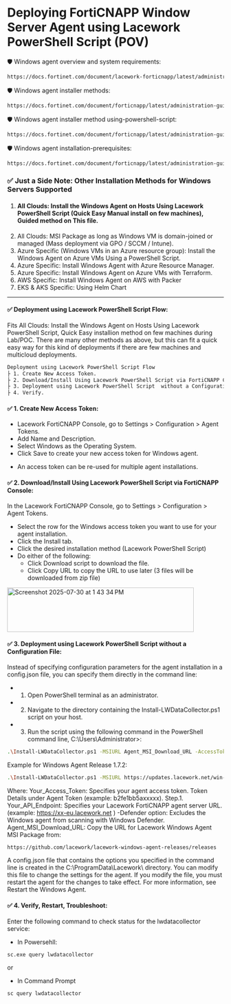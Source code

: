 # Deploying FortiCNAPP Window Server Agent using Lacework PowerShell Script (POV)

🛡️ Windows agent overview and system requirements:
```bash
https://docs.fortinet.com/document/lacework-forticnapp/latest/administration-guide/662064/windows-agent-overview-and-system-requirements
```

🛡️ Windows agent installer methods:
```bash
https://docs.fortinet.com/document/forticnapp/latest/administration-guide/1455/downloading-the-windows-agent-installer
```

🛡️ Windows agent installer method using-powershell-script:
```bash
https://docs.fortinet.com/document/forticnapp/latest/administration-guide/169764/installing-the-windows-agent-using-a-powershell-script
```
🛡️ Windows agent installation-prerequisites:
```bash
https://docs.fortinet.com/document/forticnapp/latest/administration-guide/902600/windows-agent-installation-prerequisites
```

### ✅ Just a Side Note: Other Installation Methods for Windows Servers Supported
1. #### All Clouds: Install the Windows Agent on Hosts Using Lacework PowerShell Script (Quick Easy Manual install on few machines), Guided method on This file.
2. All Clouds: MSI Package as long as Windows VM is domain-joined or managed (Mass deployment via GPO / SCCM / Intune).
3. Azure Specific (Windows VMs in an Azure resource group): Install the Windows Agent on Azure VMs Using a PowerShell Script.
4. Azure Specific: Install Windows Agent with Azure Resource Manager.
5. Azure Specific: Install Windows Agent on Azure VMs with Terraform.
6. AWS Specific: Install Windows Agent on AWS with Packer
7. EKS & AKS Specific: Using Helm Chart

---
#### ✅ Deployment using Lacework PowerShell Script Flow:
Fits All Clouds: Install the Windows Agent on Hosts Using Lacework PowerShell Script, Quick Easy installion method on few machines during Lab/POC.
There are many other methods as above, but this can fit a quick easy way for this kind of deployments if there are few machines and multicloud deployments.

```bash
Deployment using Lacework PowerShell Script Flow
├ 1. Create New Access Token. 
├ 2. Download/Install Using Lacework PowerShell Script via FortiCNAPP Console.
├ 3. Deployment using Lacework PowerShell Script  without a Configuration File.
├ 4. Verify.
```
#### ✅ 1. Create New Access Token:

- Lacework FortiCNAPP Console, go to Settings > Configuration > Agent Tokens.
- Add Name and Description.
- Select Windows as the Operating System.
- Click Save to create your new access token for Windows agent.
* An access token can be re-used for multiple agent installations.

#### ✅ 2. Download/Install Using Lacework PowerShell Script via FortiCNAPP Console:
 In the Lacework FortiCNAPP Console, go to Settings > Configuration > Agent Tokens.
- Select the row for the Windows access token you want to use for your agent installation.
- Click the Install tab.
- Click the desired installation method (Lacework PowerShell Script)
- Do either of the following:
  - Click Download script to download the file.
  - Click Copy URL to copy the URL to use later (3 files will be downloaded from zip file)
<img width="434" height="103" alt="Screenshot 2025-07-30 at 1 43 34 PM" src="https://github.com/user-attachments/assets/01b0b44c-b2e1-4a39-84ef-240a22070ea4" />

#### ✅ 3. Deployment using Lacework PowerShell Script  without a Configuration File:
Instead of specifying configuration parameters for the agent installation in a config.json file, you can specify them directly in the command line:

 - 1. Open PowerShell terminal as an administrator.
 - 2. Navigate to the directory containing the Install-LWDataCollector.ps1 script on your host.
 - 3. Run the script using the following command in the PowerShell command line, C:\Users\Administrator>:
```bash
.\Install-LWDataCollector.ps1 -MSIURL Agent_MSI_Download_URL -AccessToken Your_Access_Token -ServerURL Your_API_Endpoint -Defender

```
Example for Windows Agent Release 1.7.2:
```bash
.\Install-LWDataCollector.ps1 -MSIURL https://updates.lacework.net/win-1.7.2.3973-2023-11-05-release-1.7.0-cc74651519014fec0f7502858b06895a4cf0d802/LWDataCollector.msi  -AccessToken b2fxxxxxx -ServerURL https://lwxx-eu.lacework.net  -Defender
```

Where:
Your_Access_Token:  Specifies your agent access token. Token Details under Agent Token (example: b2fe1bb5axxxxx). Step.1.
Your_API_Endpoint: Specifies your Lacework FortiCNAPP agent server URL. (example: https://xx-eu.lacework.net )
-Defender option: Excludes the Windows agent from scanning with Windows Defender.
Agent_MSI_Download_URL: Copy the URL for Lacework Windows Agent MSI Package from:
```bash
https://github.com/lacework/lacework-windows-agent-releases/releases
```
A config.json file  that contains the options you specified in the command line is created in the C:\ProgramData\Lacework\ directory. 
You can modify this file to change the settings for the agent. If you modify the file, you must restart the agent for the changes to take effect. For more information, see Restart the Windows Agent.


#### ✅ 4. Verify, Restart, Troubleshoot:
Enter the following command to check status for the lwdatacollector service: 
- In Powersehll:
```bash
sc.exe query lwdatacollector
```
or
- In Command Prompt
```bash
sc query lwdatacollector
```



